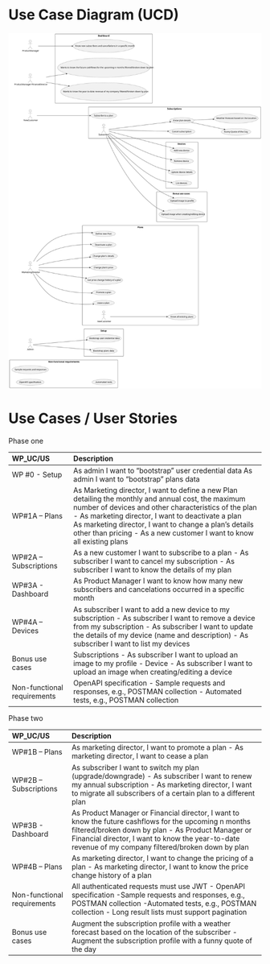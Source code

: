 # Use Case Diagram (UCD)

![UCD.svg](UCD.svg)




# Use Cases / User Stories
Phase one

| WP_UC/US     | Description                                                                                                                                                                                                                                                                                                                                             |
|:-------------|:--------------------------------------------------------------------------------------------------------------------------------------------------------------------------------------------------------------------------------------------------------------------------------------------------------------------------------------------------------|
| WP #0 - Setup | As admin I want to “bootstrap” user credential data As admin I want to “bootstrap” plans data                                                                                                                                                                                                                                                           |
| WP#1A – Plans | As Marketing director, I want to define a new Plan detailing the monthly and annual cost, the maximum number of devices and other characteristics of the plan - As marketing director, I want to deactivate a plan<br>As marketing director, I want to change a plan’s details other than pricing - As a new customer I want to know all existing plans |
| WP#2A – Subscriptions | As a new customer I want to subscribe to a plan - As subscriber I want to cancel my subscription - As subscriber I want to know the details of my plan                                                                                                                                                                                                  |
| WP#3A - Dashboard | As Product Manager I want to know how many new subscribers and cancelations occurred in a specific month                                                                                                                                                                                                                                                |
| WP#4A – Devices | As subscriber I want to add a new device to my subscription - As subscriber I want to remove a device from my subscription - As subscriber I want to update the details of my device (name and description) - As subscriber I want to list my devices                                                                                                   |
| Bonus use cases | Subscriptions - As subscriber I want to upload an image to my profile - Device - As subscriber I want to upload an image when creating/editing a device                                                                                                                                                                                                 |
| Non-functional requirements | OpenAPI specification - Sample requests and responses, e.g., POSTMAN collection - Automated tests, e.g., POSTMAN collection                                                                                                                                                                                                                             |

Phase two

| WP_UC/US | Description                                                                                                                                                                                                                                                          |
|:---------|:---------------------------------------------------------------------------------------------------------------------------------------------------------------------------------------------------------------------------------------------------------------------|
|WP#1B – Plans       | As marketing director, I want to promote a plan     - As marketing director, I want to cease a plan                                                                                                                                                                  |
|WP#2B – Subscriptions       | As subscriber I want to switch my plan (upgrade/downgrade) - As subscriber I want to renew my annual subscription  - As marketing director, I want to migrate all subscribers of a certain plan to a different plan                                                  |
|WP#3B - Dashboard   | As Product Manager or Financial director, I want to know the future cashflows for the upcoming n months filtered/broken down by plan  - As Product Manager or Financial director, I want to know the year-to-date revenue of my company filtered/broken down by plan |
|WP#4B – Plans       | As marketing director, I want to change the pricing of a plan   - As marketing director, I want to know the price change history of a plan                                                                                                                           |
|  Non-functional requirements        | All authenticated requests must use JWT    - OpenAPI specification -Sample requests and responses, e.g., POSTMAN collection -Automated tests, e.g., POSTMAN collection - Long result lists must support pagination                                                                                            ||
| Bonus use cases | Augment the subscription profile with a weather forecast based on the location of the subscriber - Augment the subscription profile with a funny quote of the day                                                                                                    |


